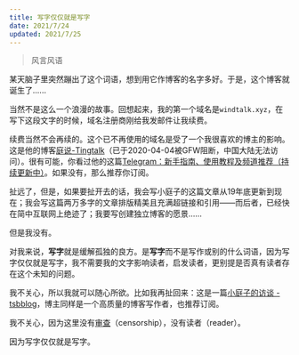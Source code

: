 ```yaml
---
title: 写字仅仅就是写字
date: 2021/7/24 
updated: 2021/7/25
---
```


> 风言风语

某天脑子里突然蹦出了这个词语，想到用它作博客的名字多好。于是，这个博客就诞生了......

当然不是这么一个浪漫的故事。回想起来，我的第一个域名是`windtalk.xyz`，在写下这段文字的时候，域名注册商刚给我发邮件让我续费。

续费当然不会再续的。这个已不再使用的域名是受了一个我很喜欢的博主的影响。这是他的博客[庭说-Tingtalk][1]（已于2020-04-04被GFW阻断，中国大陆无法访问）。很有可能，你看过他的这篇[Telegram：新手指南、使用教程及频道推荐（持续更新中）][2]。如果没有，那么推荐你订阅。

扯远了，但是，如果要扯开去的话，我会写小庭子的这篇文章从19年底更新到现在；我会写这篇两万多字的文章排版精美且充满超链接和引用——而后者，已经快在简中互联网上绝迹了；我要写创建独立博客的愿景……

但是我没有。

对我来说，**写字**就是缓解孤独的良方。是**写字**而不是写作或别的什么词语，因为写字仅仅就是写字，我不需要我的文字影响读者，启发读者，更别提是否真有读者存在这个未知的问题。

我不关心，所以我就可以随心所欲。比如我再扯回来：这是一篇[小庭子的访谈 - tsbblog][3]，博主同样是一个高质量的博客写作者，也推荐订阅。

我不关心，因为这里没有[审查][4]（censorship），没有读者（reader）。

因为写字仅仅就是写字。

[1]:	https://tingtalk.me
[2]:	https://tingtalk.me/telegram/
[3]:	https://tsb2blog.com/tingtalk
[4]:	https://en.wikipedia.org/wiki/Censorship
